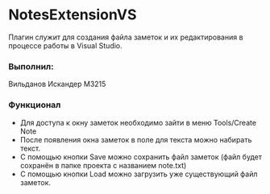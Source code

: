 # NotesExtensionVS
Плагин служит для создания файла заметок и их редактирования в процессе работы в Visual Studio.
### Выполнил: 
Вильданов Искандер М3215
### Функционал 
* Для доступа к окну заметок необходимо зайти в меню Tools/Create Note
* После появления окна заметок в поле для текста можно набирать текст.
* С помощью кнопки Save можно сохранить файл заметок (файл будет сохранён в папке проекта с названием note.txt)
* С помощью кнопки Load можно загрузить уже существующий файл заметок. 